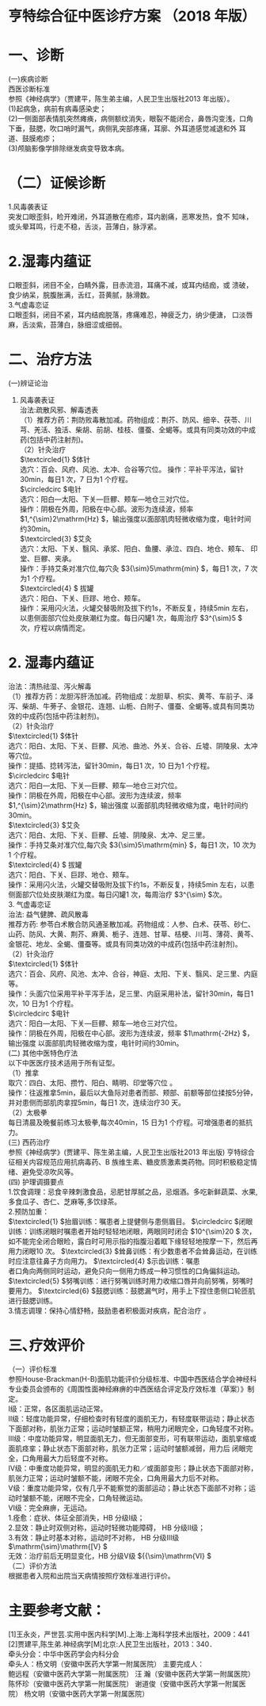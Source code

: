 # 亨特综合征中医诊疗方案 （2018 年版）  
# 一、诊断  
(一)疾病诊断  
西医诊断标准  
参照《神经病学》（贾建平，陈生弟主编，人民卫生出版社2013 年出版）。  
(1)起病急，病前有病毒感染史；  
(2)一侧面部表情肌突然瘫痪，病侧额纹消失，眼裂不能闭合，鼻唇沟变浅，口角下垂，鼓腮，吹口哨时漏气，病侧乳突部疼痛，耳廓、外耳道感觉减退和外 耳道、鼓膜疱疹；  
(3)颅脑影像学排除继发病变导致本病。  
# （二）证候诊断  
1.风毒袭表证  
突发口眼歪斜，睑开难闭，外耳道散在疱疹，耳内剧痛，恶寒发热，食不 知味，或头晕耳鸣，行走不稳，舌淡，苔薄白，脉浮紧。  
# 2.湿毒内蕴证  
口眼歪斜，闭目不全，白睛外露，目赤流泪，耳痛不减，或耳内结痂，或 溃破，食少纳呆，脘腹胀满，舌红，苔黄腻，脉滑数。  
3.气虚毒恋证  
口眼歪斜，闭目不紧，耳内结痂脱落，疼痛难忍，神疲乏力，纳少便溏， 口淡唇麻，舌淡紫，苔薄白，脉细涩或细弱。  
# 二、治疗方法  
(一)辨证论治  
1. 风毒袭表证  
治法:疏散风邪、解毒透表  
（1）推荐方药：荆防败毒散加减。药物组成：荆芥、防风、细辛、茯苓、川芎、羌活、独活、柴胡、前胡、桂枝、僵蚕、全蝎等。或具有同类功效的中成药(包括中药注射剂)｡  
（2）针灸治疗  
$\textcircled{1} $体针  
选穴：百会、风府、风池、太冲、合谷等穴位。 操作：平补平泻法，留针30min，每日1 次，7 日为1 个疗程。  
$\circledcirc $电针  
选穴：阳白—太阳、下关—巨髎、颊车—地仓三对穴位。  
操作：阴极在外周，阳极在中心部。波形为连续波，频率 $1\,^{\sim}2\mathrm{Hz} $，输出强度以面部肌肉轻微收缩为度，电针时间约30min。  
$\textcircled{3} $艾灸  
选穴：太阳、下关、翳风、承浆、阳白、鱼腰、承泣、四白、地仓、颊车、 印堂、巨髎、夹承。  
操作：手持艾条对准穴位,每穴灸 $3{\sim}5\mathrm{min} $，每日1 次，7 次为1 个疗程｡  
$\textcircled{4} $ 拔罐  
选穴：阳白、下关、巨蹘、地仓、颊车。  
操作：采用闪火法，火罐交替吸附及拔下约1s，不断反复，持续5min 左右，以患侧面部穴位处皮肤潮红为度。每日闪罐1 次，每周治疗 $3^{\sim}5 $ 次，疗程以病情而定。  
# 2. 湿毒内蕴证  
治法：清热祛湿、泻火解毒  
（1）推荐方药：龙胆泻肝汤加减。药物组成：龙胆草、枳实、黄芩、车前子、泽泻、柴胡、牛蒡子、金银花、连翘、山栀、白附子、僵蚕、全蝎等｡或具有同类功效的中成药(包括中药注射剂)。  
（2）针灸治疗  
$\textcircled{1} $体针  
选穴：阳白、太阳、下关、巨髎、风池、曲池、外关、合谷、丘墟、阴陵泉、太冲等穴位。  
操作：提插、捻转泻法，留针30min，每日1 次，10 日为1 个疗程。  
$\circledcirc $电针  
选穴：阳白—太阳、下关—巨髎、颊车—地仓三对穴位。  
操作：阴极在外周，阳极在中心部。波形为连续波，频率 $1\,^{\sim}2\mathrm{Hz} $，输出强度 以面部肌肉轻微收缩为度，电针时间约30min。  
$\textcircled{3} $艾灸  
选穴：阳白、太阳、下关、巨髎、丘墟、阴陵泉、太冲、足三里。  
操作：手持艾条对准穴位,每穴灸 $3{\sim}5\mathrm{min} $，每日1 次，10 次为1 个疗程｡  
$\textcircled{4} $ 拔罐  
选穴：阳白、下关、巨蹘、地仓、颊车。  
操作：采用闪火法，火罐交替吸附及拔下约1s，不断反复，持续5min 左右，以患侧面部穴位处皮肤潮红为度。每日闪罐1 次，每周治疗 $3^{\sim} $次。  
3. 气虚毒恋证  
治法: 益气健脾、疏风散毒  
推荐方药: 参苓白术散合防风通圣散加减。药物组成：人参、白术、茯苓、砂仁、山药、防风、大黄、荆芥、麻黄、栀子、连翘、甘草、桔梗、川芎、薄荷、黄芩、金银花、地龙、全蝎、僵蚕等。或具有同类功效的中成药(包括中药注射剂)。  
（2）针灸治疗  
$\textcircled{1} $体针  
选穴：百会、风府、风池、太冲、合谷，神庭、太阳、下关、翳风、足三里、内庭等。  
操作：头面穴位采用平补平泻手法，足三里、内庭采用补法，留针30min，每日1 次，10 日为1 个疗程。  
$\circledcirc $电针  
选穴：阳白—太阳、下关—巨髎、颊车—地仓三对穴位。  
操作：阴极在外周，阳极在中心部。波形为连续波，频率 $1\mathrm{-2Hz} $，输出强度 以面部肌肉轻微收缩为度，电针时间约30min。  
(二) 其他中医特色疗法  
以下中医医疗技术适用于所有证型｡  
（1）推拿  
取穴：四白、太阳、攒竹、阳白、睛明、印堂等穴位 ｡  
操作：往返推拿5min，最后以大鱼际对患者而部、颊部、前额等部位揉按5分钟，并对患侧而部肌肉拿捏5min，每日1 次，连续治疗30 天。  
（2）太极拳  
每日清晨及晚餐前练习太极拳,每次40min，15 日为1 个疗程。可增强患者的抵抗力｡  
(三) 西药治疗  
参照《神经病学》(贾建平、陈生弟主编，人民卫生出版社2013 年出版) 亨特综合征相关内容规范应用抗病毒药、B 族维生素、糖皮质激素类药物。同时积极稳定情绪、避免受凉吹风等。  
(四) 护理调摄要点  
1.饮食调理：忌食辛辣刺激食品，忌肥甘厚腻之品，忌烟酒。多吃新鲜蔬菜、水果,多食瓜子、杏仁、芝麻等,多饮绿茶｡  
2.预防加重：  
$\textcircled{1} $抬眉训练：嘱患者上提健侧与患侧眉目。 $\circledcirc $闭眼训练：训练闭眼时嘱患者开始时轻轻地闭眼，两眼同时闭合 $10^{\sim}20 $ 次，如不能完全闭合眼睑，露白时可用示指的指腹沿着眶下缘轻轻地按摩一下，然后再用力闭眼10 次。 $\textcircled{3} $耸鼻训练：有少数患者不会耸鼻运动，在训练时应注意往鼻子方向用力。 $\textcircled{4} $示齿训练：嘱患  
者口角向两侧同时运动，避免只向一侧用力练成一种习惯性的口角偏斜运动。  
$\textcircled{5} $努嘴训练：进行努嘴训练时用力收缩口唇并向前努嘴，努嘴时要用力。 $\textcircled{6} $鼓腮训练：鼓腮漏气时，用手上下捏住患侧口轮匝肌进行鼓腮训练。  
3.情志调理：保持心情舒畅，鼓励患者积极面对疾病，配合治疗 ｡  
# 三､疗效评价  
（一）评价标准  
参照House-Brackman(H-B)面肌功能评价分级标准、中国中西医结合学会神经科专业委员会颁布的《周围性面神经麻痹的中西医结合评定及疗效标准（草案）》制定。  
Ⅰ级：正常，各区面肌运动正常。  
Ⅱ级：轻度功能异常，仔细检查时有轻度的面肌无力，有轻度联带运动；静止状态下面部对称，肌张力正常；运动时皱额正常，稍用力闭眼完全，口角轻度不对称。  
Ⅲ级：中度功能异常，明显面肌无力，但无面部变形，可有联带运动，面肌挛缩或面肌痉挛；静止状态下面部对称，肌张力正常；运动时皱额减弱，用力后 闭眼完全，口角用最大力后轻度不对称。  
Ⅳ级：中重度功能异常，明显的面肌无力和／或面部变形；静止状态下面部对称，肌张力正常；运动时皱额不能，闭眼不完全，口角用最大力后不对称。  
Ⅴ级：重度功能异常，仅有几乎不能察觉的面部运动；静止状态下面部不对称；运动时皱额不能，闭眼不完全，口角轻微运动。  
Ⅵ级：完全麻痹，无运动。  
1.痊愈：症状、体征全部消失，HB 分级Ⅰ级；  
2.显效：静止时双侧对称，运动时轻微功能障碍， HB 分级Ⅱ级；  
3.有效：静止时基本对称，运动时不对称， HB 分级Ⅲ级 $\mathrm{\sim}\mathrm{[V} $  
无效：治疗前后无明显变化，HB 分级Ⅴ级 $\{{\sim}\mathrm{VI} $  
（二）评价方法  
根据患者入院和出院当天病情按照疗效标准进行评价。  
# 主要参考文献：  
[1]王永炎，严世芸.实用中医内科学[M].上海:上海科学技术出版社，2009：441 
[2]贾建平,陈生弟.神经病学[M]北京:人民卫生出版社，2013：340．  
牵头分会：中华中医药学会内科分会  
牵头人：杨文明（安徽中医药大学第一附属医院） 主要完成人：  
鲍远程（安徽中医药大学第一附属医院） 汪  瀚（安徽中医药大学第一附属医院） 陈怀珍（安徽中医药大学第一附属医院） 谢道俊（安徽中医药大学第一附属医院） 杨文明（安徽中医药大学第一附属医院）  
